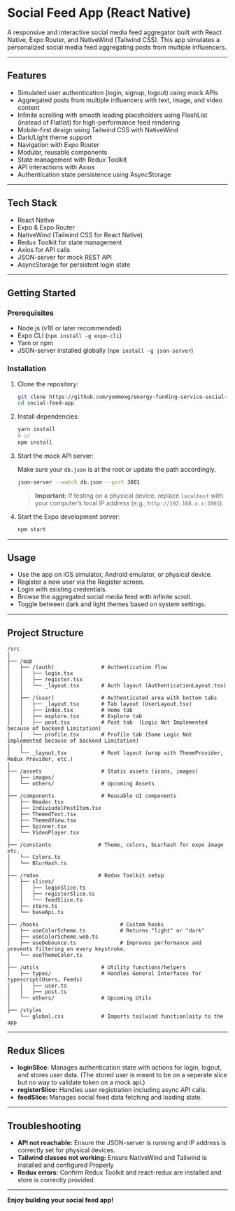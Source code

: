 # Social Feed App (React Native)

A responsive and interactive social media feed aggregator built with React Native, Expo Router, and NativeWind (Tailwind CSS). This app simulates a personalized social media feed aggregating posts from multiple influencers.

---

## Features

- Simulated user authentication (login, signup, logout) using mock APIs
- Aggregated posts from multiple influencers with text, image, and video content
- Infinite scrolling with smooth loading placeholders using FlashList (instead of Flatlist) for high-performance feed rendering
- Mobile-first design using Tailwind CSS with NativeWind
- Dark/Light theme support
- Navigation with Expo Router
- Modular, reusable components
- State management with Redux Toolkit
- API interactions with Axios
- Authentication state persistence using AsyncStorage

---

## Tech Stack

- React Native
- Expo & Expo Router
- NativeWind (Tailwind CSS for React Native)
- Redux Toolkit for state management
- Axios for API calls
- JSON-server for mock REST API
- AsyncStorage for persistent login state

---

## Getting Started

### Prerequisites

- Node.js (v16 or later recommended)
- Expo CLI (`npm install -g expo-cli`)
- Yarn or npm
- JSON-server installed globally (`npm install -g json-server`)

### Installation

1. Clone the repository:

   ```bash
   git clone https://github.com/yommexg/energy-funding-service-social-feed-mobile-app.git
   cd social-feed-app
   ```

2. Install dependencies:

   ```bash
   yarn install
   # or
   npm install
   ```

3. Start the mock API server:

   Make sure your `db.json` is at the root or update the path accordingly.

   ```bash
   json-server --watch db.json --port 3001
   ```

   > **Important:** If testing on a physical device, replace `localhost` with your computer’s local IP address (e.g., `http://192.168.x.x:3001`).

4. Start the Expo development server:

   ```bash
   npm start
   ```

---

## Usage

- Use the app on iOS simulator, Android emulator, or physical device.
- Register a new user via the Register screen.
- Login with existing credentials.
- Browse the aggregated social media feed with infinite scroll.
- Toggle between dark and light themes based on system settings.

---

## Project Structure

```
/src
│
├── /app
│   ├── /(auth)               # Authentication flow
│   │   ├── login.tsx
│   │   ├── register.tsx
│   │   └── _layout.tsx       # Auth layout (AuthenticationLayout.tsx)
│   │
│   ├── /(user)               # Authenticated area with bottom tabs
│   │   ├── _layout.tsx       # Tab layout (UserLayout.tsx)
│   │   ├── index.tsx         # Home tab
│   │   ├── explore.tsx       # Explore tab
│   │   ├── post.tsx          # Post tab  (Logic Not Implemented because of backend Limitation)
│   │   └── profile.tsx       # Profile tab (Some Logic Not Implemented because of backend Limitation)
│   │
│   └── _layout.tsx           # Root layout (wrap with ThemeProvider, Redux Provider, etc.)
│
├── /assets                   # Static assets (icons, images)
│   ├── images/
│   └── others/               # Upcoming Assets
│
├── /components               # Reusable UI components
│   ├── Header.tsx
│   ├── IndiviudalPostItem.tsx
│   ├── ThemedText.tsx
│   ├── ThemedView.tsx
│   ├── Spinner.tsx
│   └── VideoPlayer.tsx
│
├── /constants               # Theme, colors, bLurhash for expo image etc.
│   └── Colors.ts
│   └── BlurHash.ts
│
├── /redux                   # Redux Toolkit setup
│   ├── slices/
│   │   ├── loginSlice.ts
│   │   ├── registerSlice.ts
│   │   └── feedSlice.ts
│   ├── store.ts
│   └── baseApi.ts
│
├── /hooks                          # Custom hooks
│   ├── useColorScheme.ts           # Returns "light" or "dark"
│   ├── useColorScheme.web.ts
│   ├── useDebounce.ts              # Improves performance and prevents filtering on every keystroke.
│   └── useThemeColor.ts
│
├── /utils                    # Utility functions/helpers
│   ├── types/                # Handles General Interfaces for typescript(Users, Feeds)
│   │   ├── user.ts
│   │   ├── post.ts
|   └── others/               # Upcoming Utils
│
├── /styles
    └── global.css            # Imports tailwind functionlaity to the app
```

---

## Redux Slices

- **loginSlice:** Manages authentication state with actions for login, logout, and stores user data.
  (The stored user is meant to be on a seperate slice but no way to validate token on a mock api.)
- **registerSlice:** Handles user registration including async API calls.
- **feedSlice:** Manages social feed data fetching and loading state.

---

## Troubleshooting

- **API not reachable:** Ensure the JSON-server is running and IP address is correctly set for physical devices.
- **Tailwind classes not working:** Ensure NativeWind and Tailwind is installed and configured Properly
- **Redux errors:** Confirm Redux Toolkit and react-redux are installed and store is correctly provided.

---

**Enjoy building your social feed app!**
